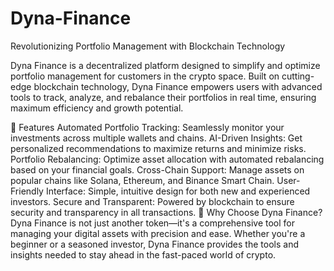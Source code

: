 # Dyna-Finance
Revolutionizing Portfolio Management with Blockchain Technology

Dyna Finance is a decentralized platform designed to simplify and optimize portfolio management for customers in the crypto space. Built on cutting-edge blockchain technology, Dyna Finance empowers users with advanced tools to track, analyze, and rebalance their portfolios in real time, ensuring maximum efficiency and growth potential.

🚀 Features
Automated Portfolio Tracking: Seamlessly monitor your investments across multiple wallets and chains.
AI-Driven Insights: Get personalized recommendations to maximize returns and minimize risks.
Portfolio Rebalancing: Optimize asset allocation with automated rebalancing based on your financial goals.
Cross-Chain Support: Manage assets on popular chains like Solana, Ethereum, and Binance Smart Chain.
User-Friendly Interface: Simple, intuitive design for both new and experienced investors.
Secure and Transparent: Powered by blockchain to ensure security and transparency in all transactions.
🌟 Why Choose Dyna Finance?
Dyna Finance is not just another token—it's a comprehensive tool for managing your digital assets with precision and ease. Whether you're a beginner or a seasoned investor, Dyna Finance provides the tools and insights needed to stay ahead in the fast-paced world of crypto.
